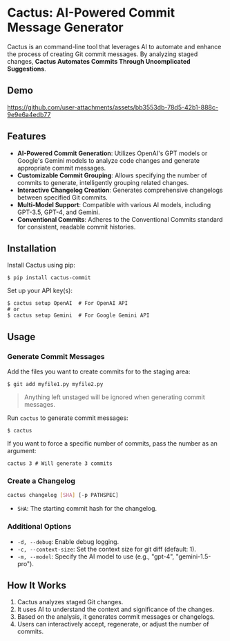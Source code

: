 # Cactus: AI-Powered Commit Message Generator

Cactus is an command-line tool that leverages AI to automate and enhance the process of creating Git commit messages. By analyzing staged changes, **Cactus Automates Commits Through Uncomplicated Suggestions**.

## Demo

https://github.com/user-attachments/assets/bb3553db-78d5-42b1-888c-9e9e6a4edb77

## Features

- **AI-Powered Commit Generation**: Utilizes OpenAI's GPT models or Google's Gemini models to analyze code changes and generate appropriate commit messages.
- **Customizable Commit Grouping**: Allows specifying the number of commits to generate, intelligently grouping related changes.
- **Interactive Changelog Creation**: Generates comprehensive changelogs between specified Git commits.
- **Multi-Model Support**: Compatible with various AI models, including GPT-3.5, GPT-4, and Gemini.
- **Conventional Commits**: Adheres to the Conventional Commits standard for consistent, readable commit histories.

## Installation

Install Cactus using pip:

```shell
$ pip install cactus-commit
```

Set up your API key(s):

```shell
$ cactus setup OpenAI  # For OpenAI API
# or
$ cactus setup Gemini  # For Google Gemini API
```

## Usage

### Generate Commit Messages

Add the files you want to create commits for to the staging area:

```shell
$ git add myfile1.py myfile2.py
```
> Anything left unstaged will be ignored when generating commit messages.

Run `cactus` to generate commit messages:

```shell
$ cactus
```

If you want to force a specific number of commits, pass the number as an argument:

```shell
cactus 3 # Will generate 3 commits
```


### Create a Changelog

```sh
cactus changelog [SHA] [-p PATHSPEC]
```
- `SHA`: The starting commit hash for the changelog.

### Additional Options

- `-d, --debug`: Enable debug logging.
- `-c, --context-size`: Set the context size for git diff (default: 1).
- `-m, --model`: Specify the AI model to use (e.g., "gpt-4", "gemini-1.5-pro").

## How It Works

1. Cactus analyzes staged Git changes.
2. It uses AI to understand the context and significance of the changes.
3. Based on the analysis, it generates commit messages or changelogs.
4. Users can interactively accept, regenerate, or adjust the number of commits.
